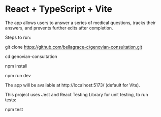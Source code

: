 # React + TypeScript + Vite

The app allows users to answer a series of medical questions, tracks their answers, and prevents further edits after completion.

Steps to run:

git clone https://github.com/bellagrace-c/genovian-consultation.git

cd genovian-consultation

npm install

npm run dev

The app will be available at http://localhost:5173/ (default for Vite).


This project uses Jest and React Testing Library for unit testing, to run tests:

npm test
